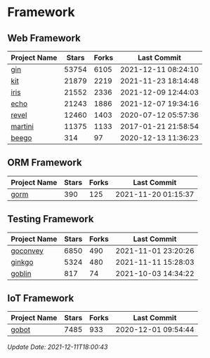 # Framework

## Web Framework
| Project Name | Stars | Forks | Last Commit |
| ------------ | ----- | ----- | ----------- |
| [gin](https://github.com/gin-gonic/gin) | 53754 | 6105 | 2021-12-11 08:24:10 |
| [kit](https://github.com/go-kit/kit) | 21879 | 2219 | 2021-11-23 18:14:48 |
| [iris](https://github.com/kataras/iris) | 21552 | 2336 | 2021-12-09 12:44:03 |
| [echo](https://github.com/labstack/echo) | 21243 | 1886 | 2021-12-07 19:34:16 |
| [revel](https://github.com/revel/revel) | 12460 | 1403 | 2020-07-12 05:57:36 |
| [martini](https://github.com/go-martini/martini) | 11375 | 1133 | 2017-01-21 21:58:54 |
| [beego](https://github.com/astaxie/beego) | 314 | 97 | 2020-12-13 11:36:23 |

## ORM Framework
| Project Name | Stars | Forks | Last Commit |
| ------------ | ----- | ----- | ----------- |
| [gorm](https://github.com/jinzhu/gorm) | 390 | 125 | 2021-11-20 01:15:37 |

## Testing Framework
| Project Name | Stars | Forks | Last Commit |
| ------------ | ----- | ----- | ----------- |
| [goconvey](https://github.com/smartystreets/goconvey) | 6850 | 490 | 2021-11-01 23:20:26 |
| [ginkgo](https://github.com/onsi/ginkgo) | 5324 | 480 | 2021-11-11 15:28:03 |
| [goblin](https://github.com/franela/goblin) | 817 | 74 | 2021-10-03 14:34:22 |

## IoT Framework
| Project Name | Stars | Forks | Last Commit |
| ------------ | ----- | ----- | ----------- |
| [gobot](https://github.com/hybridgroup/gobot) | 7485 | 933 | 2020-12-01 09:54:44 |

*Update Date: 2021-12-11T18:00:43*